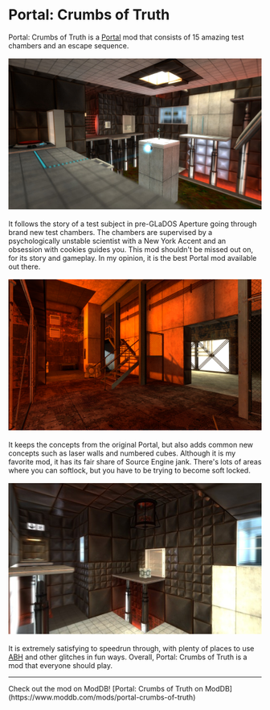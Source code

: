 # Portal: Crumbs of Truth
Portal: Crumbs of Truth is a [Portal](portal.md) mod that consists of 15 amazing test chambers and an escape sequence. 
<br>
<br>
<img src="assets/images/crumbs1" width="533" height="300">
<br>
<br>
It follows the story of a test subject in pre-GLaDOS Aperture going through brand new test chambers. The chambers are supervised by a psychologically unstable scientist with a New York Accent and an obsession with cookies guides you. This mod shouldn't be missed out on, for its story and gameplay. In my opinion, it is the best Portal mod available out there. 
<br>
<br>
<img src="assets/images/crumbs2" width="533" height="300">
<br>
<br>
It keeps the concepts from the original Portal, but also adds common new concepts such as laser walls and numbered cubes. Although it is my favorite mod, 
it has its fair share of Source Engine jank. There's lots of areas where you can softlock, but you have to be trying to become soft locked. 
<br>
<br>
<img src="assets/images/crumbs3" width="533" height="300">
<br>
<br>
It is extremely satisfying to speedrun through, with plenty of places to use [ABH](portal.md#speedrunning) and other glitches in fun ways. Overall, Portal: Crumbs of Truth 
is a mod that everyone should play.
<hr>
Check out the mod on ModDB! [Portal: Crumbs of Truth on ModDB](https://www.moddb.com/mods/portal-crumbs-of-truth)
